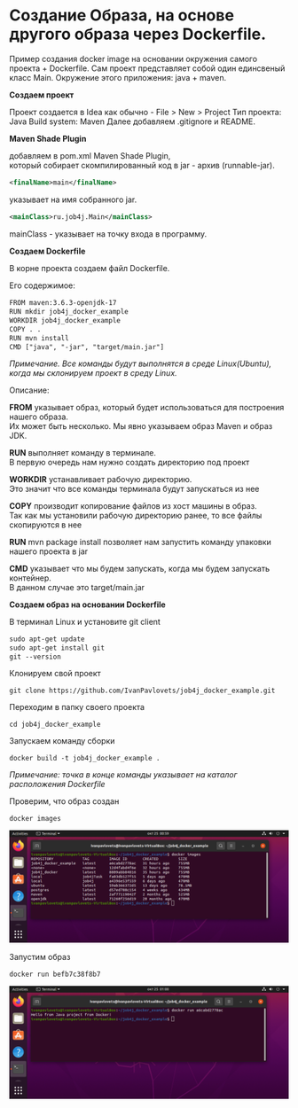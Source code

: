 # Создание Образа, на основе другого образа через Dockerfile.
Пример создания docker image на основании окружения самого проекта + Dockerfile.
Cам проект представляет собой один единсвеный класс Main.
Окружение этого приложения: java + maven.

**Создаем проект**<br>

Проект создается в Idea как обычно - File > New > Project
Тип проекта: Java
Build system:  Maven
Далее добавляем .gitignore и README.

**Maven Shade Plugin**<br>

добавляем в pom.xml Maven Shade Plugin,<br>
который собирает скомпилированный код в jar - архив (runnable-jar).
```xml
<finalName>main</finalName>
```
указывает на имя собранного jar.
```xml
<mainClass>ru.job4j.Main</mainClass>
```
mainClass - указывает на точку входа в программу.

**Создаем Dockerfile**<br>

В корне проекта создаем файл Dockerfile.

Его содержимое:
```
FROM maven:3.6.3-openjdk-17
RUN mkdir job4j_docker_example
WORKDIR job4j_docker_example
COPY . .
RUN mvn install
CMD ["java", "-jar", "target/main.jar"]
```
_Примечание. Все команды будут выполнятся в среде Linux(Ubuntu),
когда мы склонируем проект в среду Linux._

Описание:<br>

**FROM** указывает образ, который будет использоваться для построения нашего образа.<br>
Их может быть несколько. Мы явно указываем образ Maven и образ JDK.

**RUN** выполняет команду в терминале.<br>
В первую очередь нам нужно создать директорию под проект

**WORKDIR** устанавливает рабочую директорию.<br>
Это значит что все команды терминала будут запускаться из нее

**COPY** производит копирование файлов из хост машины в образ.<br>
Так как мы установили рабочую директорию ранее, то все файлы скопируются в нее

**RUN** mvn package install позволяет нам запустить команду упаковки нашего проекта в jar<br>

**CMD** указывает что мы будем запускать, когда мы будем запускать контейнер.<br>
В данном случае это target/main.jar

**Cоздаем образ на основании Dockerfile**

В терминал Linux и установите git client
```
sudo apt-get update
sudo apt-get install git
git --version
```
Клонируем свой проект
```
git clone https://github.com/IvanPavlovets/job4j_docker_example.git
```
Переходим в папку своего проекта
```
cd job4j_docker_example
```
Запускаем команду сборки
```
docker build -t job4j_docker_example .
```
_Примечание: точка в конце команды указывает на каталог расположения Dockerfile_

Проверим, что образ создан
```
docker images
```
![Image of addPost](https://github.com/IvanPavlovets/job4j_docker_example/blob/master/images/images.png)<br>

Запустим образ

```
docker run befb7c38f8b7
```
![Image of addPost](https://github.com/IvanPavlovets/job4j_docker_example/blob/master/images/run.png)<br>
